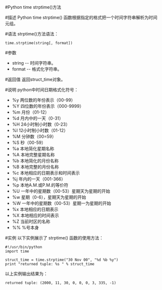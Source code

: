 #Python time strptime()方法

#描述
Python time strptime() 函数根据指定的格式把一个时间字符串解析为时间元组。

#语法
strptime()方法语法：

```
time.strptime(string[, format])
```

#参数
- string -- 时间字符串。
- format -- 格式化字符串。

#返回值
返回struct_time对象。

#说明
python中时间日期格式化符号：

- %y 两位数的年份表示（00-99）
- %Y 四位数的年份表示（000-9999）
- %m 月份（01-12）
- %d 月内中的一天（0-31）
- %H 24小时制小时数（0-23）
- %I 12小时制小时数（01-12）
- %M 分钟数（00=59）
- %S 秒（00-59）
- %a 本地简化星期名称
- %A 本地完整星期名称
- %b 本地简化的月份名称
- %B 本地完整的月份名称
- %c 本地相应的日期表示和时间表示
- %j 年内的一天（001-366）
- %p 本地A.M.或P.M.的等价符
- %U 一年中的星期数（00-53）星期天为星期的开始
- %w 星期（0-6），星期天为星期的开始
- %W 一年中的星期数（00-53）星期一为星期的开始
- %x 本地相应的日期表示
- %X 本地相应的时间表示
- %Z 当前时区的名称
- %% %号本身

#实例
以下实例展示了 strptime() 函数的使用方法：

```
#!/usr/bin/python
import time

struct_time = time.strptime("30 Nov 00", "%d %b %y")
print "returned tuple: %s " % struct_time
```
以上实例输出结果为：

```
returned tuple: (2000, 11, 30, 0, 0, 0, 3, 335, -1)
```